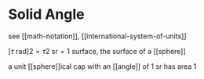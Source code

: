 # Solid Angle

see [[math-notation]], [[international-system-of-units]]

$[\tau \text{ rad}]2 = \tau2 \text{ sr} = 1 \text{ surface}$, the surface of a [[sphere]]

a unit [[sphere]]ical cap with an [[angle]] of $1 \text{ sr}$ has area $1$
